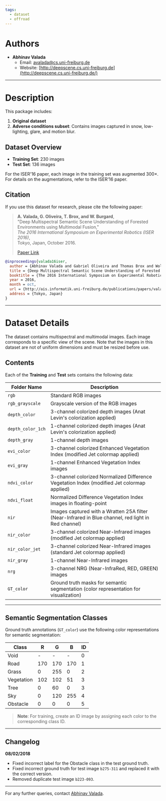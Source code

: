 ```yaml
---
tags:
  - dataset
  - offroad
---
```

# Authors

- **Abhinav Valada**
    - Email: [avalada@cs.uni-freiburg.de](mailto:avalada@cs.uni-freiburg.de)
    - Website: [http://deepscene.cs.uni-freiburg.de](http://deepscene.cs.uni-freiburg.de/)

---

# Description

This package includes:

1. **Original dataset**
2. **Adverse conditions subset**: Contains images captured in snow, low-lighting, glare, and motion blur.

## Dataset Overview

- **Training Set**: 230 images
- **Test Set**: 136 images

For the ISER'16 paper, each image in the training set was augmented 300×. For details on the augmentations, refer to the ISER'16 paper.

## Citation

If you use this dataset for research, please cite the following paper:

> **A. Valada, G. Oliveira, T. Brox, and W. Burgard**,  
> "Deep Multispectral Semantic Scene Understanding of Forested Environments using Multimodal Fusion,"  
> _The 2016 International Symposium on Experimental Robotics (ISER 2016)_,  
> Tokyo, Japan, October 2016.
> 
> [Paper Link](http://ais.informatik.uni-freiburg.de/publications/papers/valada16iser.pdf)

```bibtex
@inproceedings{valada16iser,
  author = {Abhinav Valada and Gabriel Oliveira and Thomas Brox and Wolfram Burgard},
  title = {Deep Multispectral Semantic Scene Understanding of Forested Environments using Multimodal Fusion},
  booktitle = {The 2016 International Symposium on Experimental Robotics (ISER 2016)},
  year = 2016,
  month = oct,
  url = {http://ais.informatik.uni-freiburg.de/publications/papers/valada16iser.pdf},
  address = {Tokyo, Japan}
}
```

---

# Dataset Details

The dataset contains multispectral and multimodal images. Each image corresponds to a specific view of the scene. Note that the images in this dataset are not of uniform dimensions and must be resized before use.

## Contents

Each of the **Training** and **Test** sets contains the following data:

| **Folder Name**   | **Description**                                                                                     |
| ----------------- | --------------------------------------------------------------------------------------------------- |
| `rgb`             | Standard RGB images                                                                                 |
| `rgb_grayscale`   | Grayscale version of the RGB images                                                                 |
| `depth_color`     | 3-channel colorized depth images (Anat Levin's colorization applied)                                |
| `depth_color_1ch` | 1-channel colorized depth images (Anat Levin's colorization applied)                                |
| `depth_gray`      | 1-channel depth images                                                                              |
| `evi_color`       | 3-channel colorized Enhanced Vegetation Index (modified Jet colormap applied)                       |
| `evi_gray`        | 1-channel Enhanced Vegetation Index images                                                          |
| `ndvi_color`      | 3-channel colorized Normalized Difference Vegetation Index (modified Jet colormap applied)          |
| `ndvi_float`      | Normalized Difference Vegetation Index images in floating-point                                     |
| `nir`             | Images captured with a Wratten 25A filter (Near-Infrared in Blue channel, red light in Red channel) |
| `nir_color`       | 3-channel colorized Near-Infrared images (modified Jet colormap applied)                            |
| `nir_color_jet`   | 3-channel colorized Near-Infrared images (standard Jet colormap applied)                            |
| `nir_gray`        | 1-channel Near-Infrared images                                                                      |
| `nrg`             | 3-channel NRG (Near-InfraRed, RED, GREEN) images                                                    |
| `GT_color`        | Ground truth masks for semantic segmentation (color representation for visualization)               |

---

## Semantic Segmentation Classes

Ground truth annotations (`GT_color`) use the following color representations for semantic segmentation:

|**Class**|**R**|**G**|**B**|**ID**|
|---|---|---|---|---|
|Void|-|-|-|0|
|Road|170|170|170|1|
|Grass|0|255|0|2|
|Vegetation|102|102|51|3|
|Tree|0|60|0|3|
|Sky|0|120|255|4|
|Obstacle|0|0|0|5|

> **Note**: For training, create an ID image by assigning each color to the corresponding class ID.

---

## Changelog

**08/02/2018**

- Fixed incorrect label for the Obstacle class in the test ground truth.
- Fixed incorrect ground truth for test image `b275-311` and replaced it with the correct version.
- Removed duplicate test image `b223-093`.

---

For any further queries, contact [Abhinav Valada](mailto:avalada@cs.uni-freiburg.de).
